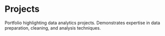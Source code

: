 # Projects
Portfolio highlighting data analytics projects. Demonstrates expertise in data preparation, cleaning, and analysis techniques.
